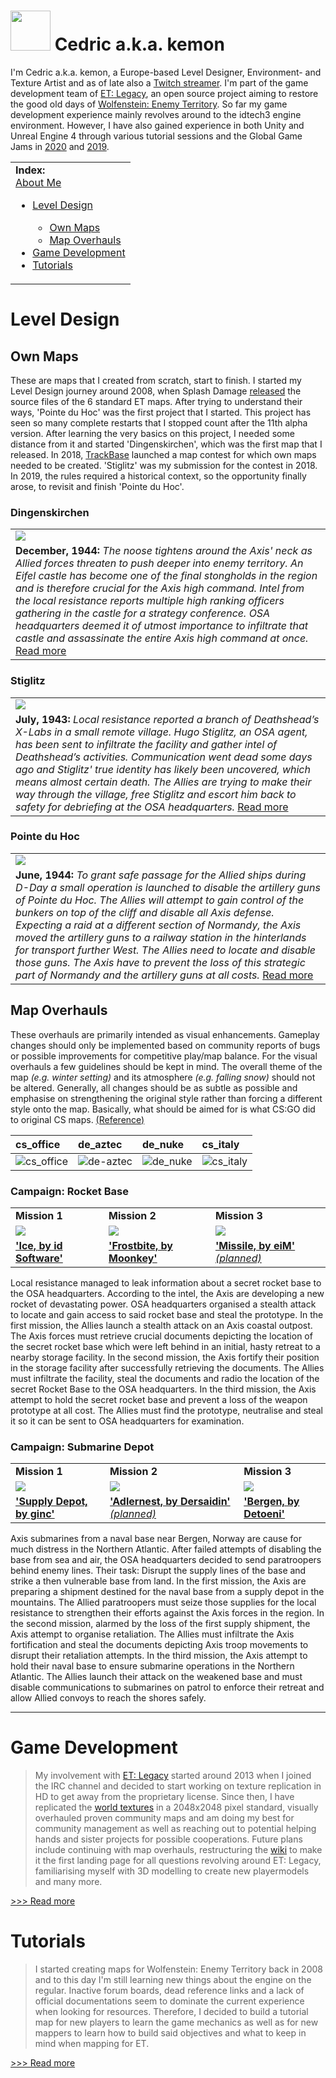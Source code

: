 # <img src="https://github.com/realkemon/home/blob/master/gfx/avatar.png" width="64"/> Cedric a.k.a. kemon
I'm Cedric a.k.a. kemon, a Europe-based Level Designer, Environment- and Texture Artist and as of late also a <a href="https://www.twitch.tv/realkemon">Twitch streamer</a>. I'm part of the game development team of <a href="https://github.com/etlegacy">ET: Legacy</a>, an open source project aiming to restore the good old days of <a href="https://github.com/id-Software/Enemy-Territory">Wolfenstein: Enemy Territory</a>. So far my game development experience mainly revolves around to the idtech3 engine environment. However, I have also gained experience in both Unity and Unreal Engine 4 through various tutorial sessions and the Global Game Jams in <a href="https://github.com/realkemon/ggj2020">2020</a> and <a href="https://stefan.ensmann.de/en/among-silhouettes/">2019</a>.

<table>
 <tr>
  <td><b>Index:</b><br>
<a href="https://github.com/realkemon/home#-cedric-aka-kemon">About Me</a><br>
<ul>
 <li><a href="https://github.com/realkemon/home/blob/master/README.md#level-design">Level Design</a></li>
 <ul>
  <li><a href="https://github.com/realkemon/home/blob/master/README.md#own-maps">Own Maps</a></li>
  <li><a href="https://github.com/realkemon/home/blob/master/README.md#map-overhauls">Map Overhauls</a></li>
 </ul>
 <li><a href="https://github.com/realkemon/home/blob/master/README.md#et-legacy">Game Development</a></li>
 <li><a href="https://github.com/realkemon/home/blob/master/README.md#tutorials">Tutorials</a></li>
 </td>
 </tr>
</table>

# Level Design

## Own Maps
These are maps that I created from scratch, start to finish. I started my Level Design journey around 2008, when Splash Damage <a href="https://www.splashdamage.com/news/wolfenstein-enemy-territory-map-source-files-released/">released</a> the source files of the 6 standard ET maps. After trying to understand their ways, 'Pointe du Hoc' was the first project that I started. This project has seen so many complete restarts that I stopped count after the 11th alpha version. After learning the very basics on this project, I needed some distance from it and started 'Dingenskirchen', which was the first map that I released. In 2018, <a href="https://et.trackbase.net/">TrackBase</a> launched a map contest for which own maps needed to be created. 'Stiglitz' was my submission for the contest in 2018. In 2019, the rules required a historical context, so the opportunity finally arose, to revisit and finish 'Pointe du Hoc'.

### Dingenskirchen
<table>
 <tr>
  <td><a href="https://github.com/realkemon/home/blob/master/pages/dingenskirchen.md#"><img src="https://github.com/realkemon/home/blob/master/levelshots/dingenskirchen.png"></a></td>
 </tr>
 <tr>
  <td><b>December, 1944:</b> <i>The noose tightens around the Axis' neck as Allied forces threaten to push deeper into enemy territory. An Eifel castle has become one of the final stongholds in the region and is therefore crucial for the Axis high command. Intel from the local resistance reports multiple high ranking officers gathering in the castle for a strategy conference. OSA headquarters deemed it of utmost importance to infiltrate that castle and assassinate the entire Axis high command at once.</i> <a href="https://github.com/realkemon/home/blob/master/pages/dingenskirchen.md#">Read more</a></td>
 </tr>
</table>

### Stiglitz
<table>
 <tr>
  <td><a href="https://github.com/realkemon/home/blob/master/pages/stiglitz.md#"><img src="https://github.com/realkemon/home/blob/master/levelshots/stiglitz.png"></a></td>
 </tr>
 <tr>
  <td><b>July, 1943:</b> <i>Local resistance reported a branch of Deathshead’s X-Labs in a small remote village. Hugo Stiglitz, an OSA agent, has been sent to infiltrate the facility and gather intel of Deathshead’s activities. Communication went dead some days ago and Stiglitz' true identity has likely been uncovered, which means almost certain death. The Allies are trying to make their way through the village, free Stiglitz and escort him back to safety for debriefing at the OSA headquarters.</i> <a href="https://github.com/realkemon/home/blob/master/pages/stiglitz.md#">Read more</a></td>
 </tr>
</table>

### Pointe du Hoc
<table>
 <tr>
  <td><a href="https://github.com/realkemon/home/blob/master/pages/pointe_du_hoc.md#"><img src="https://github.com/realkemon/home/blob/master/levelshots/hoc.png"></a></td>
 </tr>
 <tr>
  <td><b>June, 1944:</b> <i>To grant safe passage for the Allied ships during D-Day a small operation is launched to disable the artillery guns of Pointe du Hoc. The Allies will attempt to gain control of the bunkers on top of the cliff and disable all Axis defense. Expecting a raid at a different section of Normandy, the Axis moved the artillery guns to a railway station in the hinterlands for transport further West. The Allies need to locate and disable those guns. The Axis have to prevent the loss of this strategic part of Normandy and the artillery guns at all costs.</i> <a href="https://github.com/realkemon/home/blob/master/pages/pointe_du_hoc.md#">Read more</a></td>
 </tr>
</table>

## Map Overhauls
These overhauls are primarily intended as visual enhancements. Gameplay changes should only be implemented based on community reports of bugs or possible improvements for competitive play/map balance. For the visual overhauls a few guidelines should be kept in mind. The overall theme of the map _(e.g. winter setting)_ and its atmosphere _(e.g. falling snow)_ should not be altered. Generally, all changes should be as subtle as possible and emphasise on strengthening the original style rather than forcing a different style onto the map.
Basically, what should be aimed for is what CS:GO did to original CS maps. [(Reference)](https://sjackm.wordpress.com/2012/08/15/csgo-first-impressions/)

cs_office | de_aztec | de_nuke | cs_italy
:---|:---|:---|:---
![cs_office](https://sjackm.files.wordpress.com/2012/08/cs_office_cs-css-csgo.jpg) | ![de-aztec](https://sjackm.files.wordpress.com/2012/08/de_aztec_cs-css-csgo.jpg) | ![de_nuke](https://sjackm.files.wordpress.com/2012/08/de_nuke_cs-css-csgo.jpg) | ![cs_italy](https://sjackm.files.wordpress.com/2012/08/cs_italy_cs-css-csgo.jpg)

### Campaign: Rocket Base
<table>
 <tr>
  <td><b>Mission 1</b></td>
  <td><b>Mission 2</b></td>
  <td><b>Mission 3</b></td>
 </tr>
 <tr>
  <td><a href="https://github.com/realkemon/home/blob/master/pages/etl_ice.md#"><img src="https://i.imgur.com/b4cZOu2.png"></a></td>
  <td><a href="https://github.com/realkemon/home/blob/master/pages/etl_frostbite.md#"><img src="https://i.imgur.com/bt4bbqP.png"></a></td>
  <td><a href="https://et.trackbase.net/map/158/"><img src="https://github.com/realkemon/home/blob/master/levelshots/c2_missile.png"></a></td>
 </tr>
 <tr>
  <td><a href="https://github.com/realkemon/home/blob/master/pages/etl_ice.md#"><b>'Ice, by id Software'</b></a></td>
  <td><a href="https://github.com/realkemon/home/blob/master/pages/etl_frostbite.md#"><b>'Frostbite, by Moonkey'</b></a></td>
  <td><a href="https://et.trackbase.net/map/158/"><b>'Missile, by eiM'</b> <i>(planned)</i></a></td>
 </tr>
</table>
Local resistance managed to leak information about a secret rocket base to the OSA headquarters. According to the intel, the Axis are developing a new rocket of devastating power. OSA headquarters organised a stealth attack to locate and gain access to said rocket base and steal the prototype.
In the first mission, the Allies launch a stealth attack on an Axis coastal outpost. The Axis forces must retrieve crucial documents depicting the location of the secret rocket base which were left behind in an initial, hasty retreat to a nearby storage facility. 
In the second mission, the Axis fortify their position in the storage facility after successfully retrieving the documents. The Allies must infiltrate the facility, steal the documents and radio the location of the secret Rocket Base to the OSA headquarters.
In the third mission, the Axis attempt to hold the secret rocket base and prevent a loss of the weapon prototype at all cost. The Allies must find the prototype, neutralise and steal it so it can be sent to OSA headquarters for examination.


### Campaign: Submarine Depot
<table>
 <tr>
  <td><b>Mission 1</b></td>
  <td><b>Mission 2</b></td>
  <td><b>Mission 3</b></td>
 </tr>
 <tr>
  <td><a href="https://github.com/realkemon/home/blob/master/pages/etl_supply.md#"><img src="https://i.imgur.com/VR8Q6jp.png"></a></td>
  <td><a href="https://et.trackbase.net/map/64/"><img src="https://github.com/realkemon/home/blob/master/levelshots/etl_adlernest.png"></a></td>
  <td><a href="https://github.com/realkemon/home/blob/master/pages/etl_bergen.md#"><img src="https://i.imgur.com/EYA08uR.png"></a></td>
 </tr>
 <tr>
  <td><a href="https://github.com/realkemon/home/blob/master/pages/etl_supply.md"><b>'Supply Depot, by ginc'</b></a></td>
  <td><a href="https://et.trackbase.net/map/119/"><b>'Adlernest, by Dersaidin'</b> <i>(planned)</i></a></td>
  <td><a href="https://github.com/realkemon/home/blob/master/pages/etl_bergen.md#"><b>'Bergen, by Detoeni'</b></a></td>
 </tr>
</table>
Axis submarines from a naval base near Bergen, Norway are cause for much distress in the Northern Atlantic. After failed attempts of disabling the base from sea and air, the OSA headquarters decided to send paratroopers behind enemy lines. Their task: Disrupt the supply lines of the base and strike a then vulnerable base from land.
In the first mission, the Axis are preparing a shipment destined for the naval base from a supply depot in the mountains. The Allied paratroopers must seize those supplies for the local resistance to strengthen their efforts against the Axis forces in the region.
In the second mission, alarmed by the loss of the first supply shipment, the Axis attempt to organise retaliation. The Allies must infiltrate the Axis fortification and steal the documents depicting Axis troop movements to disrupt their retaliation attempts.
In the third mission, the Axis attempt to hold their naval base to ensure submarine operations in the Northern Atlantic. The Allies launch their attack on the weakened base and must disable communications to submarines on patrol to enforce their retreat and allow Allied convoys to reach the shores safely.




_______________________________________


Game Development
============

> My involvement with [ET: Legacy](https://github.com/etlegacy) started around 2013 when I joined the IRC channel and decided to start working on texture replication in HD to get away from the proprietary license. Since then, I have replicated the [world textures](https://drive.google.com/drive/folders/0Bw7Yu-pqzcSaLXEtVEVjZF82UEU) in a 2048x2048 pixel standard, visually overhauled proven community maps and am doing my best for community management as well as reaching out to potential helping hands and sister projects for possible cooperations. Future plans include continuing with map overhauls, restructuring the [wiki](https://dev.etlegacy.com/projects/etlegacy/wiki/index) to make it the first landing page for all questions revolving around ET: Legacy, familiarising myself with 3D modelling to create new playermodels and many more.

[>>> Read more](https://github.com/realkemon/home/blob/master/pages/etlegacy.md)


Tutorials
============

> I started creating maps for Wolfenstein: Enemy Territory back in 2008 and to this day I'm still learning new things about the engine on the regular. Inactive forum boards, dead reference links and a lack of official documentations seem to dominate the current experience when looking for resources. Therefore, I decided to build a tutorial map for new players to learn the game mechanics as well as for new mappers to learn how to build said objectives and what to keep in mind when mapping for ET.

[>>> Read more](https://github.com/realkemon/home/blob/master/pages/tutorials.md)
